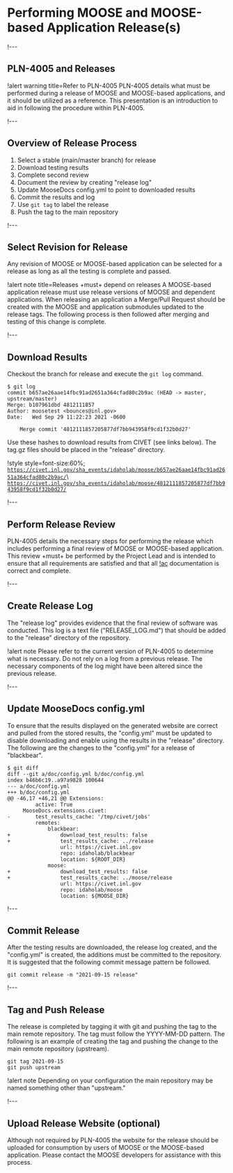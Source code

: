 # Performing MOOSE and MOOSE-based Application Release(s)

!---

## PLN-4005 and Releases

!alert warning title=Refer to PLN-4005
PLN-4005 details what must be performed during a release of MOOSE and MOOSE-based applications, and it
should be utilized as a reference. This presentation is an introduction to aid in following the
procedure within PLN-4005.

!---

## Overview of Release Process

1. Select a stable (main/master branch) for release
1. Download testing results
1. Complete second review
1. Document the review by creating "release log"
1. Update MooseDocs config.yml to point to downloaded results
1. Commit the results and log
1. Use `git tag` to label the release
1. Push the tag to the main repository

!---

## Select Revision for Release

Any revision of MOOSE or MOOSE-based application can be selected for a release as long as all
the testing is complete and passed.

!alert note title=Releases +must+ depend on releases
A MOOSE-based application release must use release versions of MOOSE and dependent
applications. When releasing an application a Merge/Pull Request should be created with the
MOOSE and application submodules updated to the release tags. The following process is then followed
after merging and testing of this change is complete.

!---

## Download Results

Checkout the branch for release and execute the `git log` command.

```
$ git log
commit b657ae26aae14fbc91ad2651a364cfad80c2b9ac (HEAD -> master, upstream/master)
Merge: b107961dbd 4812111857
Author: moosetest <bounces@inl.gov>
Date:   Wed Sep 29 11:22:23 2021 -0600

    Merge commit '4812111857205877df7bb943958f9cd1f32b0d27'
```

Use these hashes to download results from CIVET (see links below).
The tag.gz files should be placed in the "release" directory.

!style style=font-size:60%;
[`https://civet.inl.gov/sha_events/idaholab/moose/b657ae26aae14fbc91ad2651a364cfad80c2b9ac/`](https://civet.inl.gov/sha_events/idaholab/moose/b657ae26aae14fbc91ad2651a364cfad80c2b9ac/)\\
[`https://civet.inl.gov/sha_events/idaholab/moose/4812111857205877df7bb943958f9cd1f32b0d27/`](https://civet.inl.gov/sha_events/idaholab/moose/4812111857205877df7bb943958f9cd1f32b0d27/)

!---

## Perform Release Review

PLN-4005 details the necessary steps for performing the release which includes performing a
final review of MOOSE or MOOSE-based application. This review +must+ be performed by the Project Lead
and is intended to ensure that all requirements are satisfied and that all [!ac](SQA) documentation
is correct and complete.

!---

## Create Release Log

The "release log" provides evidence that the final review of software was conducted. This log is
a text file ("RELEASE_LOG.md") that should be added to the "release" directory of the repository.

!alert note
Please refer to the current version of PLN-4005 to determine what is necessary. Do not
rely on a log from a previous release. The necessary components of the log might have been
altered since the previous release.

!---

## Update MooseDocs config.yml

To ensure that the results displayed on the generated website are correct and pulled from the
stored results, the "config.yml" must be updated to disable downloading and enable using the
results in the "release" directory. The following are the changes to the "config.yml" for a
release of "blackbear".

```
$ git diff
diff --git a/doc/config.yml b/doc/config.yml
index b46b6c19..a97a9828 100644
--- a/doc/config.yml
+++ b/doc/config.yml
@@ -46,17 +46,21 @@ Extensions:
         active: True
     MooseDocs.extensions.civet:
-        test_results_cache: '/tmp/civet/jobs'
         remotes:
             blackbear:
+                download_test_results: false
+                test_results_cache: ../release
                 url: https://civet.inl.gov
                 repo: idaholab/blackbear
                 location: ${ROOT_DIR}
             moose:
+                download_test_results: false
+                test_results_cache: ../moose/release
                 url: https://civet.inl.gov
                 repo: idaholab/moose
                 location: ${MOOSE_DIR}
```

!---

## Commit Release

After the testing results are downloaded, the release log created, and the "config.yml" is
created, the additions must be committed to the repository. It is suggested that the following
commit message pattern be followed.

```
git commit release -m "2021-09-15 release"
```

!---

## Tag and Push Release

The release is completed by tagging it with git and pushing the tag to the main remote repository.
The tag must follow the YYYY-MM-DD pattern. The following is an example of creating the tag
and pushing the change to the main remote repository (upstream).

```
git tag 2021-09-15
git push upstream
```

!alert note
Depending on your configuration the main repository may be named something other than "upstream."

!---

## Upload Release Website (optional)

Although not required by PLN-4005 the website for the release should be uploaded for consumption
by users of MOOSE or the MOOSE-based application. Please contact the MOOSE developers for assistance
with this process.
